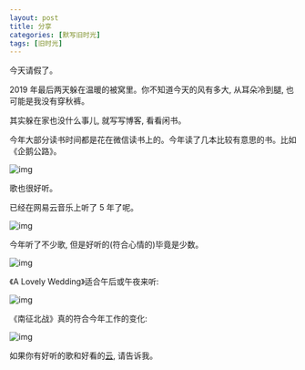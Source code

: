 ```yaml
---
layout: post
title: 分享
categories: [默写旧时光]
tags: [旧时光]
---
```


今天请假了。

2019 年最后两天躲在温暖的被窝里。你不知道今天的风有多大, 从耳朵冷到腿, 也可能是我没有穿秋裤。

其实躲在家也没什么事儿, 就写写博客, 看看闲书。

今年大部分读书时间都是花在微信读书上的。今年读了几本比较有意思的书。比如《企鹅公路》。

![img](https://s3-img.meituan.net/v1/mss_3d027b52ec5a4d589e68050845611e68/ff/n0/0j/rf/78_32895.jpg@596w_1l.jpg)

歌也很好听。

已经在网易云音乐上听了 5 年了呢。

![img](https://s3-img.meituan.net/v1/mss_3d027b52ec5a4d589e68050845611e68/ff/n0/0j/rf/7q_32868.jpg@596w_1l.jpg)

今年听了不少歌, 但是好听的(符合心情的)毕竟是少数。

![img](https://s3-img.meituan.net/v1/mss_3d027b52ec5a4d589e68050845611e68/ff/n0/0j/rf/7n_32866.jpg@596w_1l.jpg)

《A Lovely Wedding》适合午后或午夜来听:

![img](https://s3-img.meituan.net/v1/mss_3d027b52ec5a4d589e68050845611e68/ff/n0/0j/rf/7c_32891.jpg@596w_1l.jpg)

《南征北战》真的符合今年工作的变化:

![img](https://s3-img.meituan.net/v1/mss_3d027b52ec5a4d589e68050845611e68/ff/n0/0j/rf/7d_32890.jpg@596w_1l.jpg)

如果你有好听的歌和好看的[云](https://www.zaiyunjian.xyz), 请告诉我。

